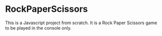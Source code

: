 # RockPaperScissors
This is a Javascript project from scratch. It is a Rock Paper Scissors game to be played in the console only.
